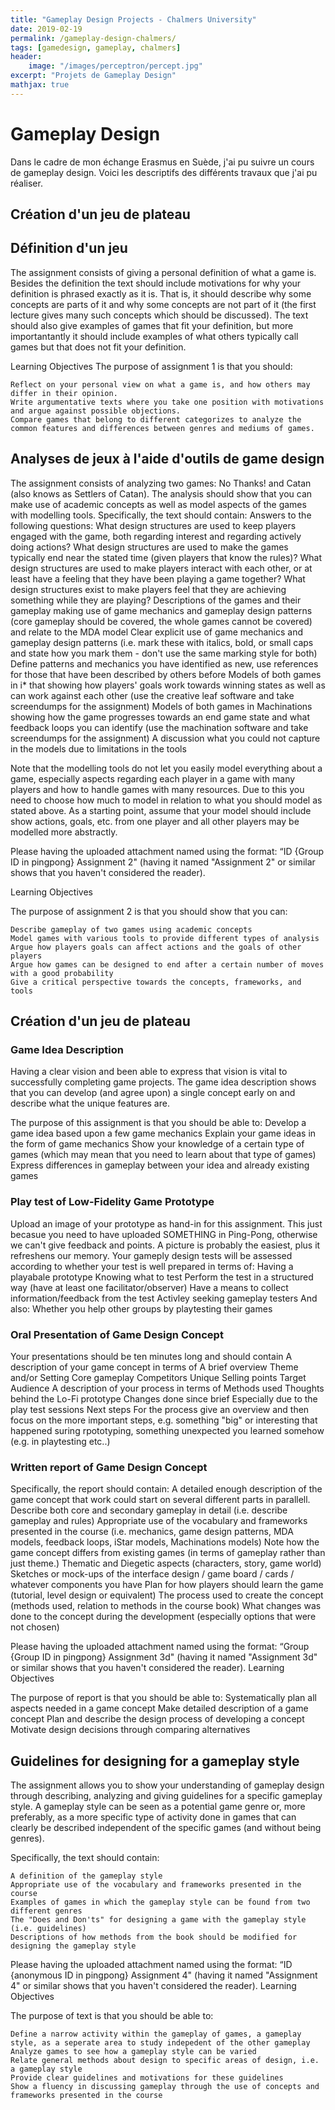 ```yaml
---
title: "Gameplay Design Projects - Chalmers University"
date: 2019-02-19
permalink: /gameplay-design-chalmers/
tags: [gamedesign, gameplay, chalmers]
header:
    image: "/images/perceptron/percept.jpg"
excerpt: "Projets de Gameplay Design"
mathjax: true
---
```


# Gameplay Design

Dans le cadre de mon échange Erasmus en Suède, j'ai pu suivre un cours de gameplay design. 
Voici les descriptifs des différents travaux que j'ai pu réaliser.

## Création d'un jeu de plateau

## Définition d'un jeu
The assignment consists of giving a personal definition of what a game is. Besides the definition the text should include motivations for why your definition is phrased exactly as it is. That is, it should describe why some concepts are parts of it and why some concepts are not part of it (the first lecture gives many such concepts which should be discussed). The text should also give examples of games that fit your definition, but more importantantly it should include examples of what others typically call games but that does not fit your definition.

Learning Objectives
The purpose of assignment 1 is that you should:

    Reflect on your personal view on what a game is, and how others may differ in their opinion.
    Write argumentative texts where you take one position with motivations and argue against possible objections.
    Compare games that belong to different categorizes to analyze the common features and differences between genres and mediums of games.


## Analyses de jeux à l'aide d'outils de game design
The assignment consists of analyzing two games: No Thanks! and Catan (also knows as Settlers of Catan). The analysis should show that you can make use of academic concepts as well as model aspects of the games with modelling tools. Specifically, the text should contain:
Answers to the following questions:
What design structures are used to keep players engaged with the game, both regarding interest and regarding actively doing actions?
What design structures are used to make the games typically end near the stated time (given players that know the rules)?
What design structures are used to make players interact with each other, or at least have a feeling that they have been playing a game together?
What design structures exist to make players feel that they are achieving something while they are playing?
Descriptions of the games and their gameplay making use of game mechanics and gameplay design patterns (core gameplay should be covered, the whole games cannot be covered) and relate to the MDA model
Clear explicit use of game mechanics and gameplay design patterns (i.e. mark these with italics, bold, or small caps and state how you mark them - don't use the same marking style for both)
Define patterns and mechanics you have identified as new, use references for those that have been described by others before
Models of both games in i* that showing how players' goals work towards winning states as well as can work against each other (use the creative leaf software and take screendumps for the assignment)
Models of both games in Machinations showing how the game progresses towards an end game state and what feedback loops you can identify (use the machination software and take screendumps for the assignment)
A discussion what you could not capture in the models due to limitations in the tools

Note that the modelling tools do not let you easily model everything about a game, especially aspects regarding each player in a game with many players and how to handle games with many resources. Due to this you need to choose how much to model in relation to what you should model as stated above. As a starting point, assume that your model should include show actions, goals, etc. from one player and all other players may be modelled more abstractly.

Please having the uploaded attachment named using the format: “ID {Group ID in pingpong} Assignment 2" (having it named "Assignment 2" or similar shows that you haven't considered the reader).

Learning Objectives

The purpose of assignment 2 is that you should show that you can:

    Describe gameplay of two games using academic concepts
    Model games with various tools to provide different types of analysis
    Argue how players goals can affect actions and the goals of other players
    Argue how games can be designed to end after a certain number of moves with a good probability
    Give a critical perspective towards the concepts, frameworks, and tools


## Création d'un jeu de plateau

### Game Idea Description 
Having a clear vision and been able to express that vision is vital to successfully completing game projects. The game idea description shows that you can develop (and agree upon) a single concept early on and describe what the unique features are.

The purpose of this assignment is that you should be able to:
Develop a game idea based upon a few game mechanics Explain your game ideas in the form of game mechanics Show your knowledge of a certain type of games (which may mean that you need to learn about that type of games) Express differences in gameplay between your idea and already existing games

### Play test of Low-Fidelity Game Prototype 
Upload an image of your prototype as hand-in for this assignment. This just becasue you need to have uploaded SOMETHING in Ping-Pong, otherwise we can't give feedback and points. A picture is probably the easiest, plus it refreshens our memory.
Your gameply design tests will be assessed according to whether your test is well prepared in terms of:
Having a playabale prototype Knowing what to test Perform the test in a structured way (have at least one facilitator/observer) Have a means to collect information/feedback from the test Activley seeking gameplay testers
And also:
Whether you help other groups by playtesting their games


### Oral Presentation of Game Design Concept 
Your presentations should be ten minutes long and should contain
A description of your game concept in terms of
A brief overview Theme and/or Setting Core gameplay Competitors Unique Selling points Target Audience 
A description of your process in terms of 
Methods used Thoughts behind the Lo-Fi prototype Changes done since brief Especially due to the play test sessions Next steps
For the process give an overview and then focus on the more important steps, e.g. something "big" or interesting that happened suring rpototyping, something unexpected you learned somehow (e.g. in playtesting etc..)

### Written report of Game Design Concept 
Specifically, the report should contain:
A detailed enough description of the game concept that work could start on several different parts in parallell. Describe both core and secondary gameplay in detail (i.e. describe gameplay and rules) Appropriate use of the vocabulary and frameworks presented in the course (i.e. mechanics, game design patterns, MDA models, feedback loops, iStar models, Machinations models) Note how the game concept differs from existing games (in terms of gameplay rather than just theme.) Thematic and Diegetic aspects (characters, story, game world) Sketches or mock-ups of the interface design / game board / cards / whatever components you have Plan for how players should learn the game (tutorial, level design or equivalent) The process used to create the concept (methods used, relation to methods in the course book)    What changes was done to the concept during the development (especially options that were not chosen)

Please having the uploaded attachment named using the format: “Group {Group ID in pingpong} Assignment 3d" (having it named "Assignment 3d" or similar shows that you haven't considered the reader).
Learning Objectives

The purpose of report is that you should be able to:
    Systematically plan all aspects needed in a game concept
    Make detailed description of a game concept
    Plan and describe the design process of developing a concept
    Motivate design decisions through comparing alternatives

## Guidelines for designing for a gameplay style 
The assignment allows you to show your understanding of gameplay design through describing, analyzing and giving guidelines for a specific gameplay style. A gameplay style can be seen as a potential game genre or, more preferably, as a more specific type of activity done in games that can clearly be described independent of the specific games (and without being genres).

Specifically, the text should contain:

    A definition of the gameplay style
    Appropriate use of the vocabulary and frameworks presented in the course
    Examples of games in which the gameplay style can be found from two different genres
    The "Does and Don'ts" for designing a game with the gameplay style (i.e. guidelines)
    Descriptions of how methods from the book should be modified for designing the gameplay style

Please having the uploaded attachment named using the format: “ID {anonymous ID in pingpong} Assignment 4" (having it named "Assignment 4" or similar shows that you haven't considered the reader).
Learning Objectives

The purpose of text is that you should be able to:

    Define a narrow activity within the gameplay of games, a gameplay style, as a seperate area to study indepedent of the other gameplay
    Analyze games to see how a gameplay style can be varied
    Relate general methods about design to specific areas of design, i.e. a gameplay style
    Provide clear guidelines and motivations for these guidelines
    Show a fluency in discussing gameplay through the use of concepts and frameworks presented in the course
